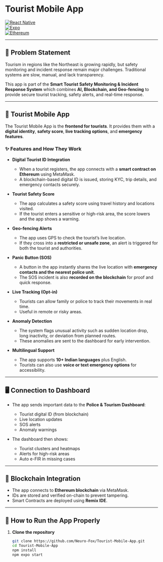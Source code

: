 # Tourist Mobile App  

[![React Native](https://img.shields.io/badge/React%20Native-20232A?style=for-the-badge&logo=react&logoColor=61DAFB)](https://reactnative.dev/)  
[![Expo](https://img.shields.io/badge/Expo-1C1E24?style=for-the-badge&logo=expo&logoColor=white)](https://expo.dev/)  
[![Ethereum](https://img.shields.io/badge/Ethereum-3C3C3D?style=for-the-badge&logo=ethereum&logoColor=white)](https://ethereum.org/)  

---

## 📌 Problem Statement  

Tourism in regions like the Northeast is growing rapidly, but safety monitoring and incident response remain major challenges. Traditional systems are slow, manual, and lack transparency.  

This app is part of the **Smart Tourist Safety Monitoring & Incident Response System** which combines **AI, Blockchain, and Geo-fencing** to provide secure tourist tracking, safety alerts, and real-time response.  

---

## 📱 Tourist Mobile App  

The Tourist Mobile App is the **frontend for tourists**. It provides them with a **digital identity**, **safety score**, **live tracking options**, and **emergency features**.  

### ✨ Features and How They Work  

- **Digital Tourist ID Integration**  
  - When a tourist registers, the app connects with a **smart contract on Ethereum** using MetaMask.  
  - A blockchain-based digital ID is issued, storing KYC, trip details, and emergency contacts securely.  

- **Tourist Safety Score**  
  - The app calculates a safety score using travel history and locations visited.  
  - If the tourist enters a sensitive or high-risk area, the score lowers and the app shows a warning.  

- **Geo-fencing Alerts**  
  - The app uses GPS to check the tourist’s live location.  
  - If they cross into a **restricted or unsafe zone**, an alert is triggered for both the tourist and authorities.  

- **Panic Button (SOS)**  
  - A button in the app instantly shares the live location with **emergency contacts and the nearest police unit**.  
  - The SOS incident is also **recorded on the blockchain** for proof and quick response.  

- **Live Tracking (Opt-in)**  
  - Tourists can allow family or police to track their movements in real time.  
  - Useful in remote or risky areas.  

- **Anomaly Detection**  
  - The system flags unusual activity such as sudden location drop, long inactivity, or deviation from planned routes.  
  - These anomalies are sent to the dashboard for early intervention.  

- **Multilingual Support**  
  - The app supports **10+ Indian languages** plus English.  
  - Tourists can also use **voice or text emergency options** for accessibility.  

---

## 🖥️ Connection to Dashboard  

- The app sends important data to the **Police & Tourism Dashboard**:  
  - Tourist digital ID (from blockchain)  
  - Live location updates  
  - SOS alerts  
  - Anomaly warnings  

- The dashboard then shows:  
  - Tourist clusters and heatmaps  
  - Alerts for high-risk areas  
  - Auto e-FIR in missing cases  

---

## 🔗 Blockchain Integration  

- The app connects to **Ethereum blockchain** via MetaMask.  
- IDs are stored and verified on-chain to prevent tampering.  
- Smart Contracts are deployed using **Remix IDE**.  

---

## 🚀 How to Run the App Properly  

1. **Clone the repository**  
   ```bash
   git clone https://github.com/Neuro-Fox/Tourist-Mobile-App.git
   cd Tourist-Mobile-App
   npm install
   npm expo start
